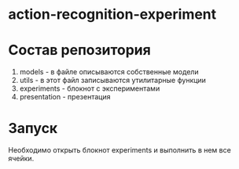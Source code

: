 # action-recognition-experiment
# Состав репозитория
1. models - в файле описываются собственные модели
2. utils - в этот файл записываются утилитарные функции
3. experiments - блокнот с экспериментами
4. presentation - презентация

# Запуск
Необходимо открыть блокнот experiments и выполнить в нем все ячейки.
